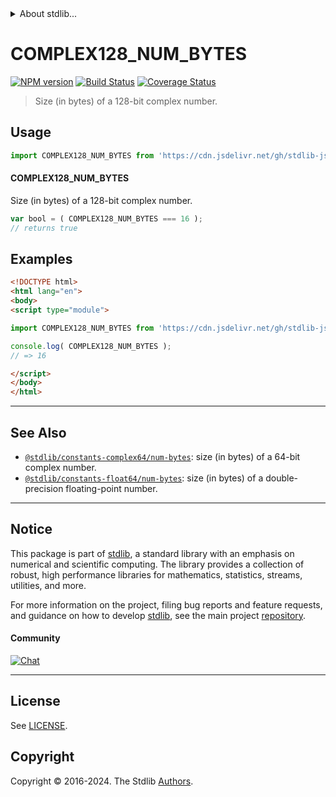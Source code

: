 <!--

@license Apache-2.0

Copyright (c) 2018 The Stdlib Authors.

Licensed under the Apache License, Version 2.0 (the "License");
you may not use this file except in compliance with the License.
You may obtain a copy of the License at

   http://www.apache.org/licenses/LICENSE-2.0

Unless required by applicable law or agreed to in writing, software
distributed under the License is distributed on an "AS IS" BASIS,
WITHOUT WARRANTIES OR CONDITIONS OF ANY KIND, either express or implied.
See the License for the specific language governing permissions and
limitations under the License.

-->


<details>
  <summary>
    About stdlib...
  </summary>
  <p>We believe in a future in which the web is a preferred environment for numerical computation. To help realize this future, we've built stdlib. stdlib is a standard library, with an emphasis on numerical and scientific computation, written in JavaScript (and C) for execution in browsers and in Node.js.</p>
  <p>The library is fully decomposable, being architected in such a way that you can swap out and mix and match APIs and functionality to cater to your exact preferences and use cases.</p>
  <p>When you use stdlib, you can be absolutely certain that you are using the most thorough, rigorous, well-written, studied, documented, tested, measured, and high-quality code out there.</p>
  <p>To join us in bringing numerical computing to the web, get started by checking us out on <a href="https://github.com/stdlib-js/stdlib">GitHub</a>, and please consider <a href="https://opencollective.com/stdlib">financially supporting stdlib</a>. We greatly appreciate your continued support!</p>
</details>

# COMPLEX128_NUM_BYTES

[![NPM version][npm-image]][npm-url] [![Build Status][test-image]][test-url] [![Coverage Status][coverage-image]][coverage-url] <!-- [![dependencies][dependencies-image]][dependencies-url] -->

> Size (in bytes) of a 128-bit complex number.



<section class="usage">

## Usage

```javascript
import COMPLEX128_NUM_BYTES from 'https://cdn.jsdelivr.net/gh/stdlib-js/constants-complex128-num-bytes@esm/index.mjs';
```

#### COMPLEX128_NUM_BYTES

Size (in bytes) of a 128-bit complex number.

```javascript
var bool = ( COMPLEX128_NUM_BYTES === 16 );
// returns true
```

</section>

<!-- /.usage -->

<section class="examples">

## Examples

<!-- TODO: better example -->

<!-- eslint no-undef: "error" -->

```html
<!DOCTYPE html>
<html lang="en">
<body>
<script type="module">

import COMPLEX128_NUM_BYTES from 'https://cdn.jsdelivr.net/gh/stdlib-js/constants-complex128-num-bytes@esm/index.mjs';

console.log( COMPLEX128_NUM_BYTES );
// => 16

</script>
</body>
</html>
```

</section>

<!-- /.examples -->

<!-- C interface documentation. -->



<!-- Section for related `stdlib` packages. Do not manually edit this section, as it is automatically populated. -->

<section class="related">

* * *

## See Also

-   <span class="package-name">[`@stdlib/constants-complex64/num-bytes`][@stdlib/constants/complex64/num-bytes]</span><span class="delimiter">: </span><span class="description">size (in bytes) of a 64-bit complex number.</span>
-   <span class="package-name">[`@stdlib/constants-float64/num-bytes`][@stdlib/constants/float64/num-bytes]</span><span class="delimiter">: </span><span class="description">size (in bytes) of a double-precision floating-point number.</span>

</section>

<!-- /.related -->

<!-- Section for all links. Make sure to keep an empty line after the `section` element and another before the `/section` close. -->


<section class="main-repo" >

* * *

## Notice

This package is part of [stdlib][stdlib], a standard library with an emphasis on numerical and scientific computing. The library provides a collection of robust, high performance libraries for mathematics, statistics, streams, utilities, and more.

For more information on the project, filing bug reports and feature requests, and guidance on how to develop [stdlib][stdlib], see the main project [repository][stdlib].

#### Community

[![Chat][chat-image]][chat-url]

---

## License

See [LICENSE][stdlib-license].


## Copyright

Copyright &copy; 2016-2024. The Stdlib [Authors][stdlib-authors].

</section>

<!-- /.stdlib -->

<!-- Section for all links. Make sure to keep an empty line after the `section` element and another before the `/section` close. -->

<section class="links">

[npm-image]: http://img.shields.io/npm/v/@stdlib/constants-complex128-num-bytes.svg
[npm-url]: https://npmjs.org/package/@stdlib/constants-complex128-num-bytes

[test-image]: https://github.com/stdlib-js/constants-complex128-num-bytes/actions/workflows/test.yml/badge.svg?branch=v0.2.2
[test-url]: https://github.com/stdlib-js/constants-complex128-num-bytes/actions/workflows/test.yml?query=branch:v0.2.2

[coverage-image]: https://img.shields.io/codecov/c/github/stdlib-js/constants-complex128-num-bytes/main.svg
[coverage-url]: https://codecov.io/github/stdlib-js/constants-complex128-num-bytes?branch=main

<!--

[dependencies-image]: https://img.shields.io/david/stdlib-js/constants-complex128-num-bytes.svg
[dependencies-url]: https://david-dm.org/stdlib-js/constants-complex128-num-bytes/main

-->

[chat-image]: https://img.shields.io/gitter/room/stdlib-js/stdlib.svg
[chat-url]: https://app.gitter.im/#/room/#stdlib-js_stdlib:gitter.im

[stdlib]: https://github.com/stdlib-js/stdlib

[stdlib-authors]: https://github.com/stdlib-js/stdlib/graphs/contributors

[umd]: https://github.com/umdjs/umd
[es-module]: https://developer.mozilla.org/en-US/docs/Web/JavaScript/Guide/Modules

[deno-url]: https://github.com/stdlib-js/constants-complex128-num-bytes/tree/deno
[deno-readme]: https://github.com/stdlib-js/constants-complex128-num-bytes/blob/deno/README.md
[umd-url]: https://github.com/stdlib-js/constants-complex128-num-bytes/tree/umd
[umd-readme]: https://github.com/stdlib-js/constants-complex128-num-bytes/blob/umd/README.md
[esm-url]: https://github.com/stdlib-js/constants-complex128-num-bytes/tree/esm
[esm-readme]: https://github.com/stdlib-js/constants-complex128-num-bytes/blob/esm/README.md
[branches-url]: https://github.com/stdlib-js/constants-complex128-num-bytes/blob/main/branches.md

[stdlib-license]: https://raw.githubusercontent.com/stdlib-js/constants-complex128-num-bytes/main/LICENSE

<!-- <related-links> -->

[@stdlib/constants/complex64/num-bytes]: https://github.com/stdlib-js/constants-complex64-num-bytes/tree/esm

[@stdlib/constants/float64/num-bytes]: https://github.com/stdlib-js/constants-float64-num-bytes/tree/esm

<!-- </related-links> -->

</section>

<!-- /.links -->
